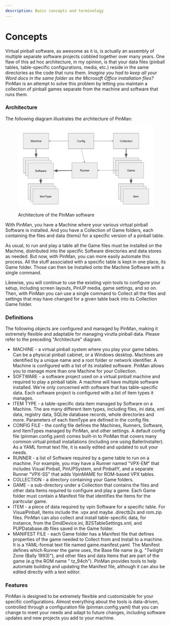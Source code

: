 ```yaml
---
description: Basic concepts and terminology
---
```


# Concepts

Virtual pinball software, as awesome as it is, is actually an assembly of multiple separate software projects cobbled together over many years. One flaw of this ad hoc architecture, in my opinion, is that your data files (pinball tables, table-specific configurations, media, etc.) reside in the same directories as the code that runs them. _Imagine you had to keep all your Word docs in the same folder as the Microsoft Office installation files?_ PinMan is an attempt to solve this problem by letting you maintain a collection of pinball games separate from the machine and software that runs them.

### Architecture

The following diagram illustrates the architecture of PinMan:

<figure><img src=".gitbook/assets/objects-diagram.png" alt=""><figcaption><p>Architecture of the PinMan software</p></figcaption></figure>

With PinMan, you have a Machine where your various virtual pinball Software is installed. And you have a Collection of Game folders, each containing the files and data (Items) for a specific version of a pinball table.&#x20;

As usual, to run and play a table all the Game files must be installed on the Machine, distributed into the specific Software directories and data stores as needed. But now, with PinMan, you can more easily automate this process. All the stuff associated with a specific table is kept in one place, its Game folder. Those can then be Installed onto the Machine Software with a single command.

Likewise, you will continue to use the existing vpin tools to configure your setup, including screen layouts, PinUP media, game settings, and so on. Then, with PinMan you can use a single command to Collect all the files and settings that may have changed for a given table back into its Collection Game folder.

### Definitions

The following objects are configured and managed by PinMan, making it extremely flexible and adaptable for managing virutla pinball data. Please refer to the preceding "Architecture" diagram.

* MACHINE - a virtual pinball system where you play your game tables. Can be a physical pinball cabinet, or a Windows desktop. Machines are identified by a unique name and a root folder or network identifier. A Machine is configured with a list of its installed software. PinMan allows you to manage more than one Machine for your Collection.
* SOFTWARE - a software project used on a virtual pinball machine and required to play a pinball table. A machine will have multiple software installed. We're only concerned with software that has table-specific data. Each software project is configured with a list of item types it manages.
* ITEM TYPE - a table-specific data item managed by Software on a Machine. The are many different item types, including files, ini data, xml data, registry data, SQLite database records, whole directories and more. Parameters of each ItemType are defined in the config file.
* CONFIG FILE - the config file defines the Machines, Runners, Software, and ItemTypes managed by PinMan, and other settings. A default config file (pinman.config.yaml) comes built-in to PinMan that covers many common virtual pinball installations (including one using BallerInstaller). As a YAML format text file, it is easily edited and updated to suit your needs.
* RUNNER - a list of Software required by a game table to run on a machine. For example, you may have a Runner named "VPX-EM" that includes Visual Pinball, PinUPSystem, and PinballY, and a separate Runner "VPX-SS" that adds VpinMAME for ROM-based VPX tables.
* COLLECTION - a directory containing your Game folders.&#x20;
* GAME - a sub-directory under a Collection that contains the files and other data Items required to configure and play a game. Each Game folder must contain a Manifest file that identifies the Items for the paritcular game.
* ITEM - a piece of data required by vpin Software for a specific table. For VisualPinball, Items include the .vpx and maybe .directb2s and rom.zip files. PinMan can also collect and install table-specific data, for instance, from the DmdDevice.ini, B2STableSettings.xml, and PUPDatabase.db files saved in the Game folder.&#x20;
* MANIFEST FILE - each Game folder has a Manifest file that defines properties of the game needed to Collect from and Install to a machine. It is a YAML-format text file named game.manifest.yaml. The Manifest defines which Runner the game uses, the Base file name (e.g. "Twilight Zone (Bally 1993)"), and other files and data Items that are part of the game (e.g the ROM name " tz\_94ch"). PinMan provides tools to help automate building and updating the Manifest file, although it can also be edited directly with a text editor.&#x20;

### Features

PinMan is designed to be extremely flexible and customizable for your specific configurations. Almost everything about the tools is data-driven, controlled through a configuration file (pinman.config.yaml) that you can change to meet your needs and adapt to future changes, including software updates and new projects you add to your machine.





